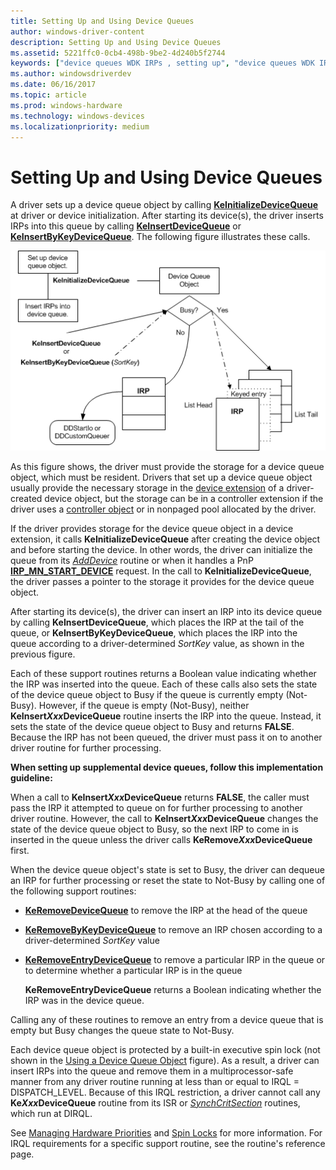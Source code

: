 ```yaml
---
title: Setting Up and Using Device Queues
author: windows-driver-content
description: Setting Up and Using Device Queues
ms.assetid: 5221ffc0-0cb4-498b-9be2-4d240b5f2744
keywords: ["device queues WDK IRPs , setting up", "device queues WDK IRPs , objects", "inserting IRPs in queue", "storing device queue objects", "supplemental IRP queues WDK kernel"]
ms.author: windowsdriverdev
ms.date: 06/16/2017
ms.topic: article
ms.prod: windows-hardware
ms.technology: windows-devices
ms.localizationpriority: medium
---
```


# Setting Up and Using Device Queues





A driver sets up a device queue object by calling [**KeInitializeDeviceQueue**](https://msdn.microsoft.com/library/windows/hardware/ff552126) at driver or device initialization. After starting its device(s), the driver inserts IRPs into this queue by calling [**KeInsertDeviceQueue**](https://msdn.microsoft.com/library/windows/hardware/ff552180) or [**KeInsertByKeyDeviceQueue**](https://msdn.microsoft.com/library/windows/hardware/ff552178). The following figure illustrates these calls.

![diagram illustrating using a device queue object](images/3devqobj.png)

As this figure shows, the driver must provide the storage for a device queue object, which must be resident. Drivers that set up a device queue object usually provide the necessary storage in the [device extension](device-extensions.md) of a driver-created device object, but the storage can be in a controller extension if the driver uses a [controller object](using-controller-objects.md) or in nonpaged pool allocated by the driver.

If the driver provides storage for the device queue object in a device extension, it calls **KeInitializeDeviceQueue** after creating the device object and before starting the device. In other words, the driver can initialize the queue from its [*AddDevice*](https://msdn.microsoft.com/library/windows/hardware/ff540521) routine or when it handles a PnP [**IRP\_MN\_START\_DEVICE**](https://msdn.microsoft.com/library/windows/hardware/ff551749) request. In the call to **KeInitializeDeviceQueue**, the driver passes a pointer to the storage it provides for the device queue object.

After starting its device(s), the driver can insert an IRP into its device queue by calling **KeInsertDeviceQueue**, which places the IRP at the tail of the queue, or **KeInsertByKeyDeviceQueue**, which places the IRP into the queue according to a driver-determined *SortKey* value, as shown in the previous figure.

Each of these support routines returns a Boolean value indicating whether the IRP was inserted into the queue. Each of these calls also sets the state of the device queue object to Busy if the queue is currently empty (Not-Busy). However, if the queue is empty (Not-Busy), neither **KeInsert*Xxx*DeviceQueue** routine inserts the IRP into the queue. Instead, it sets the state of the device queue object to Busy and returns **FALSE**. Because the IRP has not been queued, the driver must pass it on to another driver routine for further processing.

**When setting up supplemental device queues, follow this implementation guideline:**

When a call to **KeInsert*Xxx*DeviceQueue** returns **FALSE**, the caller must pass the IRP it attempted to queue on for further processing to another driver routine.
However, the call to **KeInsert*Xxx*DeviceQueue** changes the state of the device queue object to Busy, so the next IRP to come in is inserted in the queue unless the driver calls **KeRemove*Xxx*DeviceQueue** first.

When the device queue object's state is set to Busy, the driver can dequeue an IRP for further processing or reset the state to Not-Busy by calling one of the following support routines:

-   [**KeRemoveDeviceQueue**](https://msdn.microsoft.com/library/windows/hardware/ff553156) to remove the IRP at the head of the queue

-   [**KeRemoveByKeyDeviceQueue**](https://msdn.microsoft.com/library/windows/hardware/ff553152) to remove an IRP chosen according to a driver-determined *SortKey* value

-   [**KeRemoveEntryDeviceQueue**](https://msdn.microsoft.com/library/windows/hardware/ff553163) to remove a particular IRP in the queue or to determine whether a particular IRP is in the queue

    **KeRemoveEntryDeviceQueue** returns a Boolean indicating whether the IRP was in the device queue.

Calling any of these routines to remove an entry from a device queue that is empty but Busy changes the queue state to Not-Busy.

Each device queue object is protected by a built-in executive spin lock (not shown in the [Using a Device Queue Object](#ddk-setting-up-and-using-device-queues-kg) figure). As a result, a driver can insert IRPs into the queue and remove them in a multiprocessor-safe manner from any driver routine running at less than or equal to IRQL = DISPATCH\_LEVEL. Because of this IRQL restriction, a driver cannot call any **Ke*Xxx*DeviceQueue** routine from its ISR or [*SynchCritSection*](https://msdn.microsoft.com/library/windows/hardware/ff563928) routines, which run at DIRQL.

See [Managing Hardware Priorities](managing-hardware-priorities.md) and [Spin Locks](spin-locks.md) for more information. For IRQL requirements for a specific support routine, see the routine's reference page.

 

 




